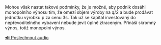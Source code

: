 
Mohou však nastat takové podmínky, že je možné, aby podnik dosáhl monopolního výnosu tím, že omezí objem výroby na q/2 a bude prodávat jednotku výrobku p za cenu 3s. Tak už se kapitál investovaný do nepřevoditelného vybavení nebude jevit úplně ztraceným. Přináší skromný výnos, totiž monopolní výnos.

[🔊 Poslechnout audio](/data/7-paragraphs/audio/chapter_67/para_010-Mohou-vak-nastat-takov-podmnky-e-je-mon-ab.mp3)

